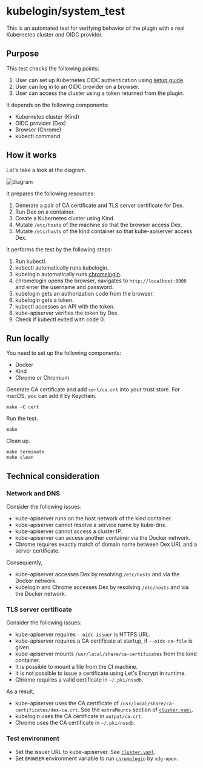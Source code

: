 # kubelogin/system_test

This is an automated test for verifying behavior of the plugin with a real Kubernetes cluster and OIDC provider.


## Purpose

This test checks the following points:

1. User can set up Kubernetes OIDC authentication using [setup guide](../docs/setup.md).
1. User can log in to an OIDC provider on a browser.
1. User can access the cluster using a token returned from the plugin.

It depends on the following components:

- Kubernetes cluster (Kind)
- OIDC provider (Dex)
- Browser (Chrome)
- kubectl command


## How it works

Let's take a look at the diagram.

![diagram](../docs/system-test-diagram.svg)

It prepares the following resources:

1. Generate a pair of CA certificate and TLS server certificate for Dex.
1. Run Dex on a container.
1. Create a Kubernetes cluster using Kind.
1. Mutate `/etc/hosts` of the machine so that the browser access Dex.
1. Mutate `/etc/hosts` of the kind container so that kube-apiserver access Dex.

It performs the test by the following steps:

1. Run kubectl.
1. kubectl automatically runs kubelogin.
1. kubelogin automatically runs [chromelogin](login/chromelogin).
1. chromelogin opens the browser, navigates to `http://localhost:8000` and enter the username and password.
1. kubelogin gets an authorization code from the browser.
1. kubelogin gets a token.
1. kubectl accesses an API with the token.
1. kube-apiserver verifies the token by Dex.
1. Check if kubectl exited with code 0.


## Run locally

You need to set up the following components:

- Docker
- Kind
- Chrome or Chromium

Generate CA certificate and add `cert/ca.crt` into your trust store.
For macOS, you can add it by Keychain.

```shell script
make -C cert
```

Run the test.

```shell script
make
```

Clean up.

```shell script
make terminate
make clean
```


## Technical consideration

### Network and DNS

Consider the following issues:

- kube-apiserver runs on the host network of the kind container.
- kube-apiserver cannot resolve a service name by kube-dns.
- kube-apiserver cannot access a cluster IP.
- kube-apiserver can access another container via the Docker network.
- Chrome requires exactly match of domain name between Dex URL and a server certificate.

Consequently,

- kube-apiserver accesses Dex by resolving `/etc/hosts` and via the Docker network.
- kubelogin and Chrome accesses Dex by resolving `/etc/hosts` and via the Docker network.

### TLS server certificate

Consider the following issues:

- kube-apiserver requires `--oidc-issuer` is HTTPS URL.
- kube-apiserver requires a CA certificate at startup, if `--oidc-ca-file` is given.
- kube-apiserver mounts `/usr/local/share/ca-certificates` from the kind container.
- It is possible to mount a file from the CI machine.
- It is not possible to issue a certificate using Let's Encrypt in runtime.
- Chrome requires a valid certificate in `~/.pki/nssdb`.

As a result,

- kube-apiserver uses the CA certificate of `/usr/local/share/ca-certificates/dex-ca.crt`. See the `extraMounts` section of [`cluster.yaml`](cluster/cluster.yaml).
- kubelogin uses the CA certificate in `output/ca.crt`.
- Chrome uses the CA certificate in `~/.pki/nssdb`.

### Test environment

- Set the issuer URL to kube-apiserver. See [`cluster.yaml`](cluster/cluster.yaml).
- Set `BROWSER` environment variable to run [`chromelogin`](login/chromelogin) by `xdg-open`.

